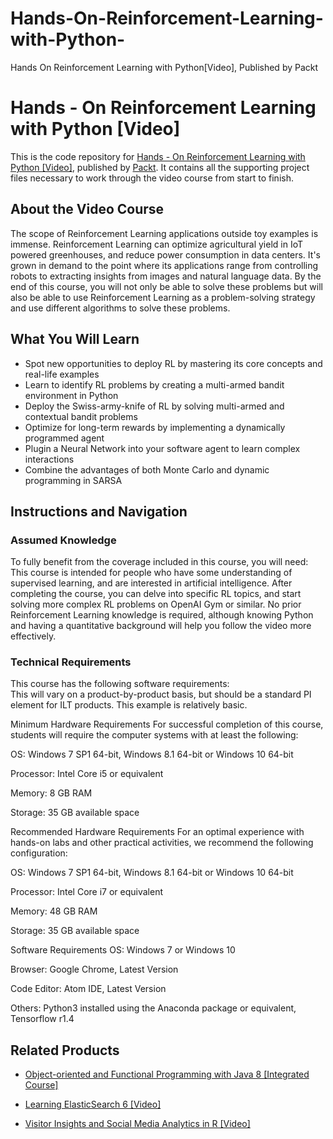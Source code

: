 # Hands-On-Reinforcement-Learning-with-Python-
Hands On Reinforcement Learning with Python[Video], Published by Packt
# Hands - On Reinforcement Learning with Python [Video]
This is the code repository for [Hands - On Reinforcement Learning with Python [Video]](https://www.packtpub.com/big-data-and-business-intelligence/hands-reinforcement-learning-python-video?utm_source=github&utm_medium=repository&utm_campaign=9781788392402), published by [Packt](https://www.packtpub.com/?utm_source=github). It contains all the supporting project files necessary to work through the video course from start to finish.
## About the Video Course
The scope of Reinforcement Learning applications outside toy examples is immense. Reinforcement Learning can optimize agricultural yield in IoT powered greenhouses, and reduce power consumption in data centers. It's grown in demand to the point where its applications range from controlling robots to extracting insights from images and natural language data. By the end of this course, you will not only be able to solve these problems but will also be able to use Reinforcement Learning as a problem-solving strategy and use different algorithms to solve these problems.	

<H2>What You Will Learn</H2>
<DIV class=book-info-will-learn-text>
<UL>
<LI>Spot new opportunities to deploy RL by mastering its core concepts and real-life examples 
<LI>Learn to identify RL problems by creating a multi-armed bandit environment in Python
<LI>Deploy the Swiss-army-knife of RL by solving multi-armed and contextual bandit problems 
<LI>Optimize for long-term rewards by implementing a dynamically programmed agent
<LI>Plugin a Neural Network into your software agent to learn complex interactions 
<LI>Combine the advantages of both Monte Carlo and dynamic programming in SARSA </LI></UL></DIV>

## Instructions and Navigation
### Assumed Knowledge
To fully benefit from the coverage included in this course, you will need:<br/>
This course is intended for people who have some understanding of supervised learning, and are interested in artificial intelligence. After completing the course, you can delve into specific RL topics, and start solving more complex RL problems on OpenAI Gym or similar. No prior Reinforcement Learning knowledge is required, although knowing Python and having a quantitative background will help you follow the video more effectively.	
### Technical Requirements
This course has the following software requirements:<br/>
This will vary on a product-by-product basis, but should be a standard PI element for ILT products. This example is relatively basic.

Minimum Hardware Requirements
For successful completion of this course, students will require the computer systems with at least the following:

OS: Windows 7 SP1 64-bit, Windows 8.1 64-bit or Windows 10 64-bit

Processor: Intel Core i5 or equivalent

Memory: 8 GB RAM

Storage: 35 GB available space



Recommended Hardware Requirements
For an optimal experience with hands-on labs and other practical activities, we recommend the following configuration:

OS: Windows 7 SP1 64-bit, Windows 8.1 64-bit or Windows 10 64-bit

Processor: Intel Core i7 or equivalent

Memory: 48 GB RAM

Storage: 35 GB available space

Software Requirements
OS: Windows 7 or Windows 10

Browser: Google Chrome, Latest Version

Code Editor: Atom IDE, Latest Version

Others: Python3 installed using the Anaconda package or equivalent, Tensorflow r1.4 

## Related Products
* [Object-oriented and Functional Programming with Java 8 [Integrated Course]](https://www.packtpub.com/application-development/object-oriented-and-functional-programming-java-8-integrated-course?utm_source=github&utm_medium=repository&utm_campaign=9781788294027)

* [Learning ElasticSearch 6 [Video]](https://www.packtpub.com/big-data-and-business-intelligence/learning-elasticsearch-6-video?utm_source=github&utm_medium=repository&utm_campaign=9781788997300)

* [Visitor Insights and Social Media Analytics in R [Video]](https://www.packtpub.com/big-data-and-business-intelligence/visitor-insights-and-social-media-analytics-r-video?utm_source=github&utm_medium=repository&utm_campaign=9781788393768)

